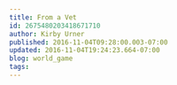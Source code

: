 ```yaml
---
title: From a Vet
id: 2675480203418671710
author: Kirby Urner
published: 2016-11-04T09:28:00.003-07:00
updated: 2016-11-04T19:24:23.664-07:00
blog: world_game
tags: 
---
```


